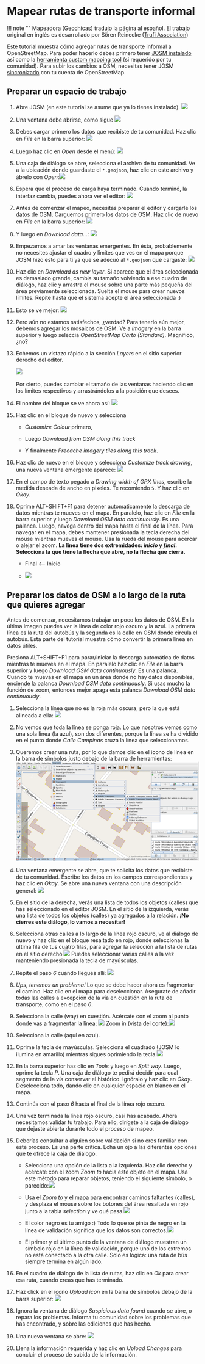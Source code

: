 # Mapear rutas de transporte informal

!!! note ""
	Mapeadora ([Geochicas](https://geochicas.org)) tradujo la página al español. El trabajo original en inglés es desarrollado por Sören Reinecke ([Trufi Association](https://trufi-association.org))

Este tutorial muestra cómo agregar rutas de transporte informal a OpenStreetMap. Para poder hacerlo debes primero tener [JOSM instalado](../installing-josm-on-linux/index.md) así como la [herramienta custom mapping tool](../installing-mapping-tool/index.md) (si requerido por tu comunidad). Para subir los cambios a OSM, necesitas tener JOSM [sincronizado](../oauth-josm/index.md) con tu cuenta de OpenStreetMap.

## Preparar un espacio de trabajo

1. Abre JOSM (en este tutorial se asume que ya lo tienes instalado). ![](josm-logo.png)

2. Una ventana debe abrirse, como sigue ![](josm-startpage.png)

3. Debes cargar primero los datos que recibiste de tu comunidad. Haz clic en _File_ en la barra superior: ![](josm-topbar.png)

4. Luego haz clic en _Open_ desde el menú: ![](josm-file-menu.png)

5. Una caja de diálogo se abre, selecciona el archivo de tu comunidad. Ve a la ubicación donde guardaste el `*.geojson`, haz clic en este archivo y ábrelo con _Open_:![](josm-opendialog.png)

6. Espera que el proceso de carga haya terminado. Cuando terminó, la interfaz cambia, puedes ahora ver el editor: ![](josm-editor-overview.png)

7. Antes de comenzar el mapeo, necesitas preparar el editor y cargarle los datos de OSM. Carguemos primero los datos de OSM. Haz clic de nuevo en _File_ en la barra superior: ![](josm-topbar.png)

8. Y luego en _Download data..._: ![](josm-file-menu-downloaddata.png)

9. Empezamos a amar las ventanas emergentes. En ésta, probablemente no necesites ajustar el cuadro y límites que ves en el mapa porque JOSM hizo esto para tí ya que se adecuó al `*.geojson` que cargaste: ![](josm-downloaddialog.png)

10. Haz clic en _Download as new layer_. Si aparece que el área seleccionada es demasiado grande, cambia su tamaño volviendo a ese cuadro de diálogo, haz clic y arrastra el mouse sobre una parte más pequeña del área previamente seleccionada. Suelta el mouse para crear nuevos límites. Repite hasta que el sistema acepte el área seleccionada :)

11. Esto se ve mejor: ![](josm-editor-osmdataloaded.png)

12. Pero aún no estamos satisfechos, ¿verdad? Para tenerlo aún mejor, debemos agregar los mosaicos de OSM. Ve a _Imagery_ en la barra superior y luego seleccia _OpenStreetMap Carto (Standard)_. Magnífico, ¿no?

13. Echemos un vistazo rápido a la sección _Layers_ en el sitio superior derecho del editor.
    
    ![](josm-editor-layers.png)
    
    Por cierto, puedes cambiar el tamaño de las ventanas haciendo clic en los límites respectivos y arrastrándolos a la posición que desees.

15. El nombre del bloque se ve ahora así: ![](josm-editor-layers-aftertogpx.png)

16. Haz clic en el bloque de nuevo y selecciona
    
    - _Customize Colour_ primero,
    
    - Luego _Download from OSM along this track_
    
    - Y finalmente _Precache imagery tiles along this track_.

17. Haz clic de nuevo en el bloque y selecciona _Customize track drawing_, una nueva ventana emergente aparece: ![](josm-layers-customizedrawing.png)

18. En el campo de texto pegado a _Drawing width of GPX lines_, escribe la medida deseada de ancho en pixeles. Te recomiendo `5`. Y haz clic en _Okay_.

19. Oprime ALT+SHIFT+F1 para detener automaticamente la descarga de datos mientras te mueves en el mapa. En paralelo, haz clic en _File_ en la barra superior y luego _Download OSM data continuously_. Es una palanca. Luego, navega dentro del mapa hasta el final de la línea. Para navegar en el mapa, debes mantener presionada la tecla derecha del mouse mientras mueves el mouse. Usa la rueda del mouse para acercar o alejar el zoom. **La línea tiene dos extremidades: _inicio_ y _final_. Selecciona la que tiene la flecha que abre, no la flecha que cierra.**
    
    - Final <-- Inicio
    
    - ![](josm-editor-arrowrule.png)

## Preparar los datos de OSM a lo largo de la ruta que quieres agregar

Antes de comenzar, necesitamos trabajar un poco los datos de OSM. En la última imagen puedes ver la línea de color rojo oscuro y la azul. La primera línea es la ruta del autobús y la segunda es la calle en OSM donde circula el autobús. Esta parte del tutorial muestra cómo convertir la primera línea en datos útiles.

Presiona ALT+SHIFT+F1 para parar/iniciar la descarga automática de datos mientras te mueves en el mapa. En paralelo haz clic en *File* en la barra superior y luego *Download OSM data continuously*. Es una palanca. Cuando te muevas en el mapa en un área donde no hay datos disponibles, enciende la palanca _Download OSM data continuously_. Si usas mucho la función de zoom, entonces mejor apaga esta palanca _Download OSM data continuously_.

1. Selecciona la línea que no es la roja más oscura, pero la que está alineada a ella: ![](josm-editor-selectedstreet.png)

2. No vemos que toda la línea se ponga roja. Lo que nosotros vemos como una sola línea (la azul), son dos diferentes, porque la línea se ha dividido en el punto donde _Calle Campinas_ cruza la línea que seleccionamos.

3. Queremos crear una ruta, por lo que damos clic en el ícono de línea en la barra de símbolos justo debajo de la barra de herramientas: ![](josm-symbolbar-busroute.png)

4. Una ventana emergente se abre, que te solicita los datos que recibiste de tu comunidad. Escribe los datos en los campos correspondientes y haz clic en _Okay_. Se abre una nueva ventana con una descripción general: ![](josm-createrelation-overview.png)

5. En el sitio de la derecha, verás una lista de todos los objetos (calles) que has seleccionado en el editor JOSM. En el sitio de la izquierda, verás una lista de todos los objetos (calles) ya agregados a la relación. **¡No cierres este diálogo, lo vamos a necesitar!**

6. Selecciona otras calles a lo largo de la línea rojo oscuro, ve al diálogo de nuevo y haz clic en el bloque resaltado en rojo, donde seleccionas la última fila de tus cuatro filas, para agregar la selección a la lista de rutas en el sitio derecho.![](josm-createrelation-addafterlastmember.png) Puedes seleccionar varias calles a la vez manteniendo presionada la tecla de mayúsculas.

7. Repite el paso _6_ cuando llegues allí: ![](josm-editor-splitwaysneeded.png)

8. _Ups, tenemos un problema!_ Lo que se debe hacer ahora es fragmentar el camino. Haz clic en el mapa para deseleccionar. Asegurate de añadir todas las calles a excepción de la vía en cuestión en la ruta de transporte, como en el paso _6_.

9. Selecciona la calle (way) en cuestión. Acércate con el zoom al punto donde vas a fragmentar la línea: ![](josm-editor-splitwaysneeded2.png) Zoom in (vista del corte):![](josm-editor-splitwaysneeded3.png)

10. Selecciona la calle (aquí en azul).

11. Oprime la tecla de mayúsculas. Selecciona el cuadrado (JOSM lo ilumina en amarillo) mientras sigues oprimiendo la tecla.![](josm-editor-splitwaysneeded4.png)

12. En la barra superior haz clic en _Tools_ y luego en _Split way_. Luego, oprime la tecla _P_. Una caja de diálogo te pedirá decidir para cual segmento de la vía conservar el histórico. Ignóralo y haz clic en _Okay_. Deselecciona todo, dando clic en cualquier espacio en blanco en el mapa.

13. Continúa con el paso _6_ hasta el final de la línea rojo oscuro.

14. Una vez terminada la línea rojo oscuro, casi has acabado. Ahora necesitamos validar tu trabajo. Para ello, dirígete a la caja de diálogo que dejaste abierta durante todo el proceso de mapeo.

15. Deberías consultar a alguien sobre validación si no eres familiar con este proceso. Es una parte crítica. Echa un ojo a las diferentes opciones que te ofrece la caja de diálogo.
    
    - Selecciona una opción de la lista a la izquierda. Haz clic derecho y acércate con el zoom _Zoom to_ hacia este objeto en el mapa. Usa este método para reparar objetos, teniendo el siguiente símbolo, o parecido:![](josm-createvalidation-routelist-error.png)
    
    - Usa el _Zoom to_ y el mapa para encontrar caminos faltantes (calles), y desplaza el mouse sobre los botones del área resaltada en rojo junto a la tabla _selection_ y ve qué pasa.![](josm-createselection-validate.png)
    
    - El color negro es tu amigo :) Todo lo que se pinta de negro en la línea de validación significa que los datos son correctos.![](josm-createrelation-validate2.png)
    
    - El primer y el último punto de la ventana de diálogo muestran un símbolo rojo en la línea de validación, porque uno de los extremos no está conectado a la otra calle. Solo es lógica: una ruta de bús siempre termina en algún lado.

16. En el cuadro de diálogo de la lista de rutas, haz clic en _Ok_ para crear esa ruta, cuando creas que has terminado.

17. Haz click en el ícono _Upload icon_ en la barra de símbolos debajo de la barra superior: ![](josm-symbolbar-upload.png)

18. Ignora la ventana de diálogo _Suspicious data found_ cuando se abre, o repara los problemas. Informa tu comunidad sobre los problemas que has encontrado, y sobre las ediciones que has hecho.

19. Una nueva ventana se abre: ![](josm-uploaddialog.png)

20. Llena la información requerida y haz clic en _Upload Changes_ para concluir el proceso de subida de la información.

